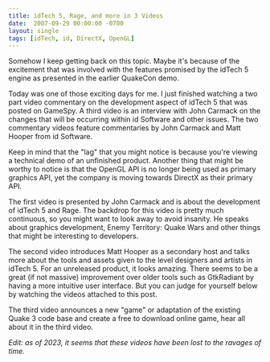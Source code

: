 ```yaml
---
title: idTech 5, Rage, and more in 3 Videos
date:  2007-09-29 00:00:00 -0700
layout: single
tags: [idTech, id, DirectX, OpenGL]
---
```


Somehow I keep getting back on this topic. Maybe it's because of the excitement that was involved with the features promised by the idTech 5 engine as presented in the earlier QuakeCon demo.

Today was one of those exciting days for me. I just finished watching a two part video commentary on the development aspect of idTech 5 that was posted on GameSpy. A third video is an interview with John Carmack on the changes that will be occurring within id Software and other issues. The two commentary videos feature commentaries by John Carmack and Matt Hooper from id Software.

Keep in mind that the "lag" that you might notice is because you're viewing a technical demo of an unfinished product. Another thing that might be worthy to notice is that the OpenGL API is no longer being used as primary graphics API, yet the company is moving towards DirectX as their primary API.

The first video is presented by John Carmack and is about the development of idTech 5 and Rage. The backdrop for this video is pretty much continuous, so you might want to look away to avoid insanity. He speaks about graphics development, Enemy Territory: Quake Wars and other things that might be interesting to developers.

The second video introduces Matt Hooper as a secondary host and talks more about the tools and assets given to the level designers and artists in idTech 5. For an unreleased product, it looks amazing. There seems to be a great (if not massive) improvement over older tools such as GtkRadiant by having a more intuitive user interface. But you can judge for yourself below by watching the videos attached to this post.

The third video announces a new "game" or adaptation of the existing Quake 3 code base and create a free to download online game, hear all about it in the third video.

*Edit: as of 2023, it seems that these videos have been lost to the ravages of time.*
